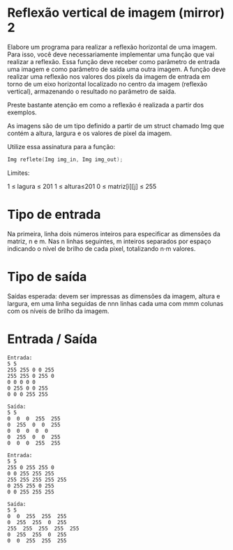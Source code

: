 # Reflexão vertical de imagem (mirror) 2

Elabore um programa para realizar a reflexão horizontal de uma imagem. Para isso, você deve necessariamente implementar uma função que vai realizar a reflexão. Essa função deve receber como parâmetro de entrada uma imagem e como parâmetro de saída uma outra imagem. A função deve realizar uma reflexão nos valores dos pixels da imagem de entrada em torno de um eixo horizontal localizado no centro da imagem (reflexão vertical), armazenando o resultado no parâmetro de saída.

Preste bastante atenção em como a reflexão é realizada a partir dos exemplos.

As imagens são de um tipo definido a partir de um struct chamado Img que contém a altura, largura e os valores de pixel da imagem.

Utilize essa assinatura para a função:

```c
Img reflete(Img img_in, Img img_out);
```

Limites:

​1 ≤ lagura ≤ 201
​1 ≤ altura≤201
​0 ≤ matriz[i][j] ≤ 255

# Tipo de entrada

Na primeira, linha dois números inteiros para especificar as dimensões da matriz, n e m. Nas n​ linhas seguintes, m​ inteiros separados por espaço indicando o nível de brilho de cada pixel, totalizando n⋅m valores.

# Tipo de saída

Saídas esperada: devem ser impressas as dimensões da imagem, altura e largura, em uma linha seguidas de nnn​ linhas cada uma com mmm​​ colunas com os níveis de brilho da imagem.

# Entrada / Saída

```
Entrada:
5 5
255 255 0 0 255
255 255 0 255 0
0 0 0 0 0
0 255 0 0 255
0 0 0 255 255

Saída:
5 5
0  0  0  255  255
0  255  0  0  255
0  0  0  0  0
0  255  0  0  255
0  0  0  255  255
```
```
Entrada:
5 5
255 0 255 255 0
0 0 255 255 255
255 255 255 255 255
0 255 255 0 255
0 0 255 255 255

Saída:
5 5
0  0  255  255  255
0  255  255  0  255
255  255  255  255  255
0  255  255  0  255
0  0  255  255  255
```